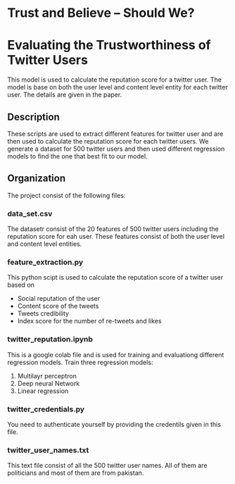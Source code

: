 #      Trust and Believe – Should We?
# Evaluating the Trustworthiness of Twitter Users

This model is used to calculate the reputation score for a twitter user. The model is base on both the user level and content level entity for each twitter user. The details are given in the paper.

## Description
These scripts are used to extract different features for twitter user and are then used to calculate the reputation score for each twitter users. We generate a dataset for 500 twitter users and then used different regression models to find the one that best fit to our model.

## Organization
The project consist of the following files:
### data_set.csv
The datasetr consist of the 20 features of 500 twitter users including the reputation score for eah user. These features consist of both the user level and content level entities.
### feature_extraction.py
This python scipt is used to calculate the reputation score of a twitter user based on

- Social reputation of the user
- Content score of the tweets
- Tweets credibility
- Index score for the number of re-tweets and likes

### twitter_reputation.ipynb
This is a google colab file and is used for training and evaluationg different regression models.
Train three regression models:
1. Multilayr perceptron
2. Deep neural Network
3. Linear regression
### twitter_credentials.py
You need to authenticate yourself by providing the credentils given in this file.
### twitter_user_names.txt
This text file consist of all the 500 twitter user names. All of them are politicians and most of them are from pakistan. 
